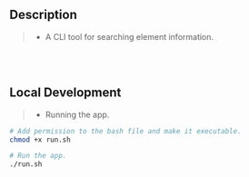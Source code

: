 ## Description

> - A CLI tool for searching element information.

<br />
<br />



## Local Development

> - Running the app.

```sh
# Add permission to the bash file and make it executable.
chmod +x run.sh

# Run the app.
./run.sh
```
